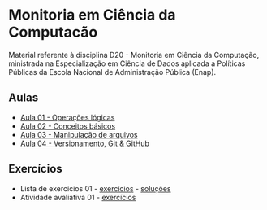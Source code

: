 # Monitoria em Ciência da Computacão

Material referente à disciplina D20 - Monitoria em Ciência da Computação, ministrada na Especialização em Ciência de Dados aplicada a Políticas Públicas da Escola Nacional de Administração Pública (Enap).

## Aulas
- [Aula 01 - Operações lógicas](./slides/D20_Monitoria_CiC_01.pdf)
- [Aula 02 - Conceitos básicos](./slides/D20_Monitoria_CiC_01.pdf)
- [Aula 03 - Manipulação de arquivos](./slides/D20_Monitoria_CiC_03.pdf)
- [Aula 04 - Versionamento, Git & GitHub](./slides/D20_Monitoria_CiC_04.pdf)

## Exercícios
- Lista de exercícios 01 - [exercícios](./exercicios/D20_Monitoria_CiC_01_Exercicio.ipynb) - [soluções](./exercicios/D20_Monitoria_CiC_01_Exercicio_solucoes.ipynb)
- Atividade avaliativa 01 - [exercícios](./exercicios/D20_Monitoria_CiC_AtividadeAvaliativa_01.ipynb)
